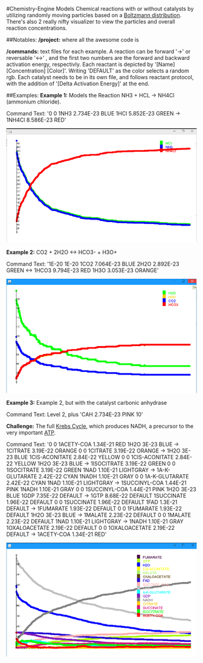 #Chemistry-Engine
Models Chemical reactions with or without catalysts by utilizing randomly moving particles based on a [Boltzmann distribution](http://en.wikipedia.org/wiki/Boltzmann_distribution). There's also 2 really nifty visualizer to view the particles and overall reaction concentrations.

##Notables:
**/project:** where all the awesome code is

**/commands:** text files for each example. A reaction can be forward '->' or reversable '<->' , and the first two numbers are the forward and backward activation energy, respectivly. Each reactant is depicted by '[Name] [Concentration] [Color]'. Writing 'DEFAULT' as the color selects a random rgb. Each catalyst needs to be in its own file, and follows reactant protocol, with the addition of '[Delta Activation Energy]' at the end. 

##Examples:
**Example 1:** Models the Reaction NH3 + HCL -> NH4Cl (ammonium chloride).

Command Text: '0 0 1NH3 2.734E-23 BLUE 1HCl 5.852E-23 GREEN -> 1NH4Cl 8.586E-23 RED'

![Ex 1](/pictures/ex1.png)

**Example 2:** CO2 + 2H2O <-> HCO3- + H3O+

Command Text: '1E-20 1E-20 1CO2 7.064E-23 BLUE 2H2O 2.892E-23 GREEN <-> 1HCO3 9.794E-23 RED 1H3O 3.053E-23 ORANGE'

![Ex 2](/pictures/ex2.png)

**Example 3:** Example 2, but with the catalyst carbonic anhydrase 

Command Text: Level 2, plus 'CAH 2.734E-23 PINK 10'

**Challenge:** The full [Krebs Cycle](http://en.wikipedia.org/wiki/Citric_acid_cycle), which produces NADH, a precursor to the very important [ATP](http://en.wikipedia.org/wiki/Adenosine_triphosphate).

Command Text: '0 0 1ACETY-COA 1.34E-21 RED 1H2O 3E-23 BLUE -> 1CITRATE 3.19E-22 ORANGE
0 0 1CITRATE 3.19E-22 ORANGE -> 1H2O 3E-23 BLUE 1CIS-ACONITATE 2.84E-22 YELLOW
0 0 1CIS-ACONITATE 2.84E-22 YELLOW 1H2O 3E-23 BLUE -> 1ISOCITRATE 3.19E-22 GREEN
0 0 1ISOCITRATE 3.19E-22 GREEN 1NAD 1.10E-21 LIGHTGRAY -> 1A-K-GLUTARATE 2.42E-22 CYAN 1NADH 1.10E-21 GRAY
0 0 1A-K-GLUTARATE 2.42E-22 CYAN 1NAD 1.10E-21 LIGHTGRAY -> 1SUCCINYL-COA 1.44E-21 PINK 1NADH 1.10E-21 GRAY
0 0 1SUCCINYL-COA 1.44E-21 PINK 1H2O 3E-23 BLUE 1GDP 7.35E-22 DEFAULT -> 1GTP 8.68E-22 DEFAULT 1SUCCINATE 1.96E-22 DEFAULT
0 0 1SUCCINATE 1.96E-22 DEFAULT 1FAD 1.3E-21 DEFAULT -> 1FUMARATE 1.93E-22 DEFAULT
0 0 1FUMARATE 1.93E-22 DEFAULT 1H2O 3E-23 BLUE -> 1MALATE 2.23E-22 DEFAULT
0 0 1MALATE 2.23E-22 DEFAULT 1NAD 1.10E-21 LIGHTGRAY -> 1NADH 1.10E-21 GRAY 1OXALOACETATE 2.19E-22 DEFAULT
0 0 1OXALOACETATE 2.19E-22 DEFAULT -> 1ACETY-COA 1.34E-21 RED'

![Challenge](/pictures/challenge.png)
